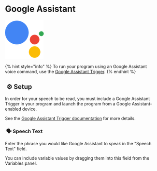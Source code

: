 # Google Assistant

![Have Google Assistant speak a phrase.](../../.gitbook/assets/google_assistant.png)

{% hint style="info" %}
To run your program using an Google Assistant voice command, use the [Google Assistant Trigger](../triggers/google-assistant-trigger.md).‌
{% endhint %}

## ​ ⚙ Setup <a id="setup"></a>

In order for your speech to be read, you must include a Google Assistant Trigger in your program and launch the program from a Google Assistant-enabled device.

See the [Google Assistant Trigger documentation](../triggers/google-assistant-trigger.md) for more details.‌

### ​ 🗣 Speech Text <a id="speech-text"></a>

Enter the phrase you would like Google Assistant to speak in the "Speech Text" field.‌

You can include variable values by dragging them into this field from the Variables panel.

